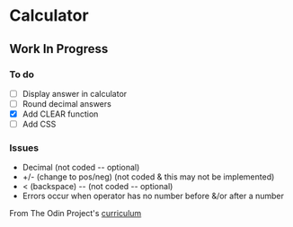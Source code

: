 # Calculator

## Work In Progress

### To do

- [ ] Display answer in calculator
- [ ] Round decimal answers
- [x] Add CLEAR function
- [ ] Add CSS

### Issues
* Decimal (not coded -- optional)
* +/- (change to pos/neg) (not coded & this may not be implemented)
* < (backspace) -- (not coded -- optional)
* Errors occur when operator has no number before &/or after a number

From The Odin Project's [curriculum](https://www.theodinproject.com/lessons/calculator)
